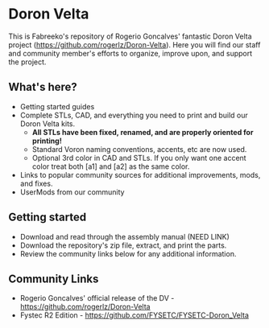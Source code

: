 # Doron Velta

This is Fabreeko's repository of Rogerio Goncalves' fantastic Doron Velta project (https://github.com/rogerlz/Doron-Velta).  Here you will find our staff and community member's efforts to organize, improve upon, and support the project.

## What's here?

- Getting started guides
- Complete STLs, CAD, and everything you need to print and build our Doron Velta kits.
  - **All STLs have been fixed, renamed, and are properly oriented for printing!**
  - Standard Voron naming conventions, accents, etc are now used.
  - Optional 3rd color in CAD and STLs. If you only want one accent color treat both [a1] and [a2] as the same color.
- Links to popular community sources for additional improvements, mods, and fixes.
- UserMods from our community

## Getting started

- Download and read through the assembly manual (NEED LINK)
- Download the repository's zip file, extract, and print the parts.
- Review the community links below for any additional information.

## Community Links

- Rogerio Goncalves' official release of the DV - https://github.com/rogerlz/Doron-Velta
- Fystec R2 Edition - https://github.com/FYSETC/FYSETC-Doron_Velta
